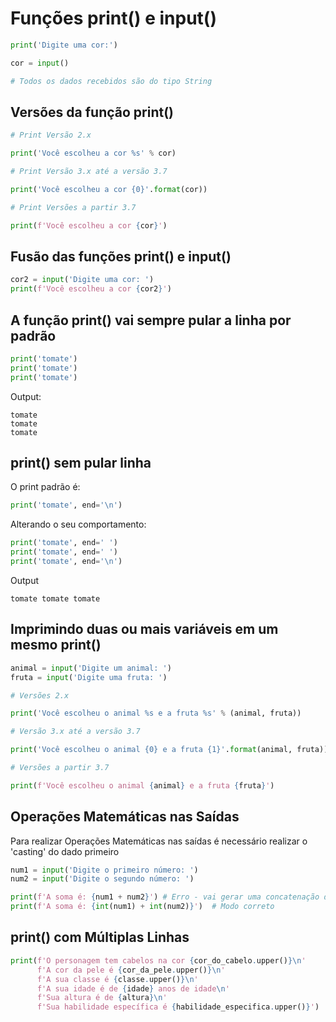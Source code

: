 # Funções print() e input()


```python
print('Digite uma cor:')

cor = input()

# Todos os dados recebidos são do tipo String
```


## Versões da função print()


```python
# Print Versão 2.x

print('Você escolheu a cor %s' % cor)

# Print Versão 3.x até a versão 3.7

print('Você escolheu a cor {0}'.format(cor))

# Print Versões a partir 3.7

print(f'Você escolheu a cor {cor}')
```


## Fusão das funções print() e input() 


```python
cor2 = input('Digite uma cor: ')
print(f'Você escolheu a cor {cor2}')
```


## A função print() vai sempre pular a linha por padrão    

  
```python
print('tomate')
print('tomate')
print('tomate')
```

Output:
```
tomate
tomate
tomate
```


## print() sem pular linha


O print padrão é: 
````python
print('tomate', end='\n')
````

Alterando o seu comportamento:
````python
print('tomate', end=' ')
print('tomate', end=' ')
print('tomate', end='\n')
````

Output
````
tomate tomate tomate
````


## Imprimindo duas ou mais variáveis em um mesmo print()


````python
animal = input('Digite um animal: ')
fruta = input('Digite uma fruta: ')

# Versões 2.x

print('Você escolheu o animal %s e a fruta %s' % (animal, fruta))

# Versão 3.x até a versão 3.7

print('Você escolheu o animal {0} e a fruta {1}'.format(animal, fruta))

# Versões a partir 3.7

print(f'Você escolheu o animal {animal} e a fruta {fruta}')
````


## Operações Matemáticas nas Saídas

Para realizar Operações Matemáticas nas saídas é necessário realizar o 'casting' do dado primeiro

````python
num1 = input('Digite o primeiro número: ')
num2 = input('Digite o segundo número: ')

print(f'A soma é: {num1 + num2}') # Erro - vai gerar uma concatenação de Strings
print(f'A soma é: {int(num1) + int(num2)}')  # Modo correto
````


## print() com Múltiplas Linhas

````python
print(f'O personagem tem cabelos na cor {cor_do_cabelo.upper()}\n'
      f'A cor da pele é {cor_da_pele.upper()}\n'
      f'A sua classe é {classe.upper()}\n'
      f'A sua idade é de {idade} anos de idade\n'
      f'Sua altura é de {altura}\n'
      f'Sua habilidade específica é {habilidade_especifica.upper()}')
````